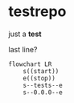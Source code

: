 testrepo
========

just a **test**

last line?


```mermaid
flowchart LR
    s((start))
    e((stop))
    s--tests--e
    s--0.0.0--e
```
